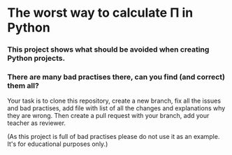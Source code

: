 # The worst way to calculate Π in Python

### This project shows what should be avoided when creating Python projects.

### There are many bad practises there, can you find (and correct) them all?

Your task is to clone this repository, create a new branch, fix all the issues and bad practises, add  file with list of all the changes and explanations why they are wrong. Then create a pull request with your branch, add your teacher as reviewer.

(As this project is full of bad practises please do not use it as an example. It's for educational purposes only.)
